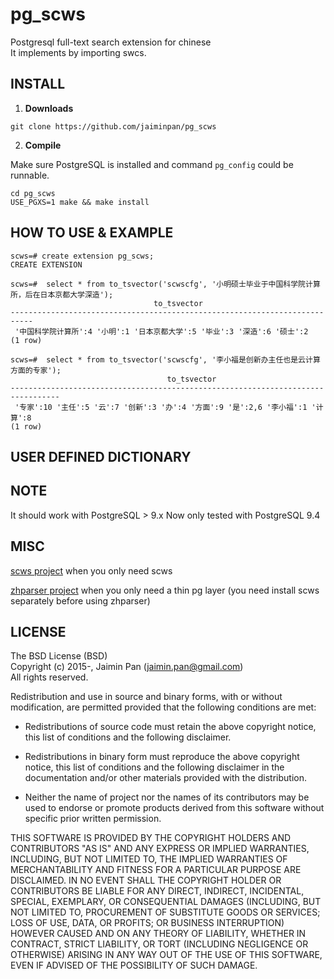 # pg_scws
Postgresql full-text search extension for chinese  
It implements by importing swcs.  


INSTALL
-------

1. **Downloads**

  ```
  git clone https://github.com/jaiminpan/pg_scws
  ```
2. **Compile**

  Make sure PostgreSQL is installed and command `pg_config` could be runnable.  
  ```
  cd pg_scws
  USE_PGXS=1 make && make install
  ```

HOW TO USE & EXAMPLE
-------

  ```
  scws=# create extension pg_scws;
  CREATE EXTENSION

  scws=#  select * from to_tsvector('scwscfg', '小明硕士毕业于中国科学院计算所，后在日本京都大学深造');
                                  to_tsvector                                
  ---------------------------------------------------------------------------
   '中国科学院计算所':4 '小明':1 '日本京都大学':5 '毕业':3 '深造':6 '硕士':2
  (1 row)

  scws=#  select * from to_tsvector('scwscfg', '李小福是创新办主任也是云计算方面的专家');
                                     to_tsvector                                   
  ---------------------------------------------------------------------------------
   '专家':10 '主任':5 '云':7 '创新':3 '办':4 '方面':9 '是':2,6 '李小福':1 '计算':8
  (1 row)

  ```

## USER DEFINED DICTIONARY


## NOTE
It should work with PostgreSQL > 9.x
Now only tested with PostgreSQL 9.4


## MISC

[scws project](https://github.com/hightman/scws) when you only need scws

[zhparser project](https://github.com/amutu/zhparser) when you only need a thin pg layer
(you need install scws separately before using zhparser)


LICENSE
-------
The BSD License (BSD)  
Copyright (c) 2015-, Jaimin Pan (jaimin.pan@gmail.com)  
All rights reserved.

Redistribution and use in source and binary forms, with or without
modification, are permitted provided that the following conditions are met:

* Redistributions of source code must retain the above copyright notice, this
  list of conditions and the following disclaimer.

* Redistributions in binary form must reproduce the above copyright notice,
  this list of conditions and the following disclaimer in the documentation
  and/or other materials provided with the distribution.

* Neither the name of project nor the names of its
  contributors may be used to endorse or promote products derived from
  this software without specific prior written permission.

THIS SOFTWARE IS PROVIDED BY THE COPYRIGHT HOLDERS AND CONTRIBUTORS "AS IS"
AND ANY EXPRESS OR IMPLIED WARRANTIES, INCLUDING, BUT NOT LIMITED TO, THE
IMPLIED WARRANTIES OF MERCHANTABILITY AND FITNESS FOR A PARTICULAR PURPOSE ARE
DISCLAIMED. IN NO EVENT SHALL THE COPYRIGHT HOLDER OR CONTRIBUTORS BE LIABLE
FOR ANY DIRECT, INDIRECT, INCIDENTAL, SPECIAL, EXEMPLARY, OR CONSEQUENTIAL
DAMAGES (INCLUDING, BUT NOT LIMITED TO, PROCUREMENT OF SUBSTITUTE GOODS OR
SERVICES; LOSS OF USE, DATA, OR PROFITS; OR BUSINESS INTERRUPTION) HOWEVER
CAUSED AND ON ANY THEORY OF LIABILITY, WHETHER IN CONTRACT, STRICT LIABILITY,
OR TORT (INCLUDING NEGLIGENCE OR OTHERWISE) ARISING IN ANY WAY OUT OF THE USE
OF THIS SOFTWARE, EVEN IF ADVISED OF THE POSSIBILITY OF SUCH DAMAGE.
